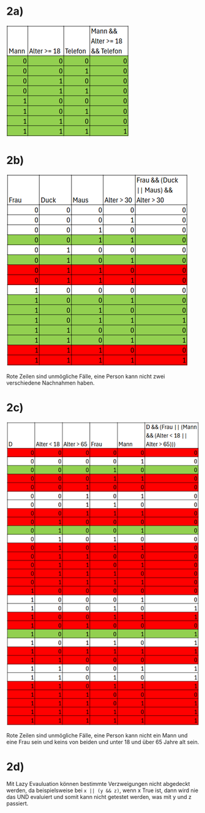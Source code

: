 
# 2a)

![2a](2a.png)

# 2b)

![2b](2b.png)

Rote Zeilen sind unmögliche Fälle, eine Person kann nicht zwei verschiedene Nachnahmen haben.

# 2c)

![2c](2c.png)

Rote Zeilen sind unmögliche Fälle, eine Person kann nicht ein Mann und eine Frau sein und keins von beiden und unter 18 und über 65 Jahre alt sein.

# 2d)

Mit Lazy Evauluation können bestimmte Verzweigungen nicht abgedeckt werden, da beispielsweise bei `x || (y && z)`, wenn x True ist, dann wird nie das UND evaluiert und somit kann nicht getestet werden, was mit y und z passiert.